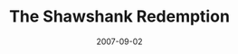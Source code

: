 ---
title: "The Shawshank Redemption"
slug: shawshank-redemption
excerpt: ""
category: "Watch"
subcategory: "Film"
date: 2007-09-02
featuredImage: "https://res.cloudinary.com/dbi2zounq/image/upload/v1651048795/Digital%20garden/media/the-shawshank-redemption_jbur60.jpg"
listingOnly: true
---